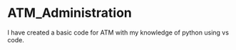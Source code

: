 # ATM_Administration
I have created a basic code for ATM with my knowledge of python using vs code.
